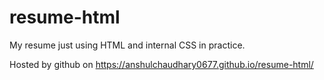 # resume-html
My resume just using HTML and internal CSS in practice.

Hosted by github on https://anshulchaudhary0677.github.io/resume-html/
